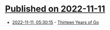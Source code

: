 # [Published on 2022-11-11](index.md)

* [2022-11-11, 05:30:15](https://news.ycombinator.com/item?id=33557611) - [Thirteen Years of Go](https://go.dev/blog/13years)
